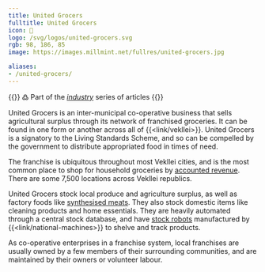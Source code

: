 ```yaml
---
title: United Grocers
fulltitle: United Grocers
icon: 🌾
logo: /svg/logos/united-grocers.svg
rgb: 98, 186, 85
image: https://images.millmint.net/fullres/united-grocers.jpg

aliases:
- /united-grocers/
---
```

{{<note>}}
߷ Part of the *[industry](/industry/)* series of articles
{{</note>}}

United Grocers is an inter-municipal co-operative business that sells agricultural surplus through its network of franchised groceries. It can be found in one form or another across all of {{<link/vekllei>}}. United Grocers is a signatory to the Living Standards Scheme, and so can be compelled by the government to distribute appropriated food in times of need.

The franchise is ubiquitous throughout most Vekllei cities, and is the most common place to shop for household groceries by [accounted revenue](/bulletin/accounted-revenue/). There are some 7,500 locations across Vekllei republics.

United Grocers stock local produce and agriculture surplus, as well as factory foods like [synthesised meats](/stories/breakfast/). They also stock domestic items like cleaning products and home essentials. They are heavily automated through a central stock database, and have [stock robots](/stories/grocery-robot) manufactured by {{<link/national-machines>}} to shelve and track products.

As co-operative enterprises in a franchise system, local franchises are usually owned by a few members of their surrounding communities, and are maintained by their owners or volunteer labour.
